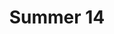 ---
title: Summer 14
pdf_path: /pdf/Lewis Fredericks - Lookbook Summer 2014.pdf
slider-delay-ms: 5000
images:
  - img_path: /img/lb1-1.jpg
  - img_path: /img/lb1-2.jpg
  - img_path: /img/lb1-3.jpg
---